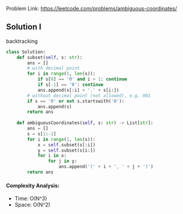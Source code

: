 Problem Link: https://leetcode.com/problems/ambiguous-coordinates/



## Solution I
backtracking

```python
class Solution:
    def subset(self, s: str):
        ans = []
        # with decimal point
        for i in range(1, len(s)):
            if s[0] == '0' and i > 1: continue
            if s[-1] == '0': continue
            ans.append(s[:i] + '.' + s[i:])
        # without decimal point (not allowed), e.g. 001
        if s == '0' or not s.startswith('0'):
            ans.append(s)
        return ans
    
    def ambiguousCoordinates(self, s: str) -> List[str]:
        ans = []
        s = s[1:-1]
        for i in range(1, len(s)):
            x = self.subset(s[:i])
            y = self.subset(s[i:])
            for i in x:
                for j in y:
                    ans.append('(' + i + ', ' + j + ')')
        return ans
```

#### Complexity Analysis:
- Time: O(N^3)
- Space: O(N^2)